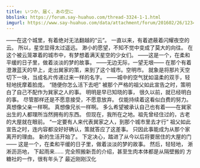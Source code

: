 ```yaml
---
title: いつか、届く、あの空に
bbslink: https://forum.say-huahuo.com/thread-3324-1-1.html
imgurl: https://www.say-huahuo.com/data/attachment/forum/201602/26/123442vqjecssosgus6wew.jpg
---
```


——在这个城里，有着绝对无法翻越的“云”。
一直以来，有着遮蔽着闪耀夜空的云。
所以，星空显得太过遥远。
渺小的愿望，不知不觉中变成了莫大的向往。
在这个被云笼罩着的城市中，有梦想着满天星空的少女们。
——这是一个，在柔和平缓的日子里，做着淡淡的梦的故事。
——无边无际，一望无垠——
在那个有着澄澈蓝天的早上，走出巽家的策，来到了这个城市。空明市。
就象是将那片天空切下一块，当成名片传递过来一样的名字。
——城中的空气犹如温柔的双手，轻轻地抚摩着脸庞。
“随便你怎么活下去吧”
被那个严格的祖父如此宣告之时，策明白了自己不配作为巽家之人的事。
明明是早已知晓的事，
很久以前，就已经明白的事。
尽管那样还是不愿意接受，不愿意放弃。
仅能持续着这看似白费的努力。
真想像父亲一样啊。
真想像兄长一样啊。
多么希望被承认自己也有着——在巽家出生的人都理所当然拥有的东西。
但现在，我所在之地。祖先曾经住过的，古老的大屋就在眼前。
“一定要有人来代表巽家之人，到那个城市里去才行”
祖父如此宣告之时，连内容都没好好确认，策就答应了这差事。
只因此事能成为从那个家离开的理由。
新的生活开始了。
下定决心，踏进了从今以后将要居住的大屋的门——
这是一个，在柔和平缓的日子里，做着淡淡的梦的故事。
然后，轻轻地，
淅淅沥沥地，
下起雨来……
完全照搬新吾的介绍，甚至生肉本体都是从隔壁搬的
方糖社的一作，很有年头了
最近刚刚汉化<!--more-->
